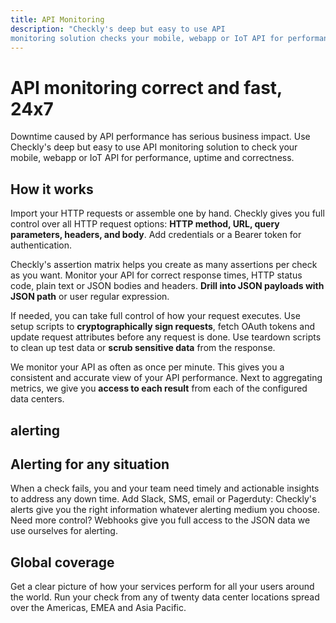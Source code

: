 ```yaml
---
title: API Monitoring
description: "Checkly's deep but easy to use API
monitoring solution checks your mobile, webapp or IoT API for performance, uptime and correctness."
---
```


<h1 class="text-center hero-text">API monitoring correct and fast, 24x7</h1>

<p class="text-center hero-sub hero-sub-center">
Downtime caused by API performance has serious business impact. Use Checkly's deep but easy to use API
monitoring solution to check your mobile, webapp or IoT API for performance, uptime and correctness.
</p>

<div class="row justify-content-center text-center">
  <alternative-picture 
    className="text-center big-drop-shadow" 
    img="/product/api-monitoring/api-monitoring-hero@2x.png" 
    alt="api monitoring" 
    format="png"
  ></alternative-picture>
</div>

<section class="grid-section">
  <div class="row">
    <sm-4-col-item 
      header="Monitor for performance" 
      body="Checkly records the response time for each request, down to TCP, DNS and first byte times. Add assertions for maximum response time." 
    ></sm-4-col-item>
    <sm-4-col-item 
      header="Monitor for correctness" 
      body="Check payloads, return codes, headers, and authentication. Dive inside JSON payloads and validate specific items." 
    ></sm-4-col-item>
    <sm-4-col-item 
      header="Monitor globally" 
      body="Checkly can monitor your APIs from 20 global data center locations." 
    ></sm-4-col-item>
    <sm-4-col-item 
      header="Setup & Teardown scripts" 
      body="Run custom Javascript before and after your API check. Sign requests, get auth tokens and clean up test data." 
    ></sm-4-col-item>
    <sm-4-col-item 
      header="Import from tools you know" 
      body="Checkly's cUrl and Swagger API importers create fully fledged API checks with just a couple of clicks." 
    ></sm-4-col-item>
    <sm-4-col-item 
      header="CI/CD integration" 
      body="Integrate your API monitoring into your QA or continuous delivery process by triggering adhoc runs from GitHub or the command line." 
    ></sm-4-col-item>
  </div>
</section>

<h2 class="text-center section-header mt-8">How it works</h2>

<feature-row
header="Create an HTTP request"
img="/product/api-monitoring/api-howitworks-1@2x.webp"
format="webp">

Import your HTTP requests or assemble one by hand. Checkly gives you full control over all HTTP request options: <b>HTTP method, URL, query parameters, headers, and body</b>. Add credentials or a Bearer token for authentication.

  <div class="cta">
    <cta-link text="Learn more" link="/docs/api-checks/request-settings/" /></cta-link>
  </div>
</feature-row>

<feature-row
header="Add API check assertions"
img="/product/api-monitoring/api-howitworks-2@2x.png">

Checkly's assertion matrix helps you create as many assertions per check as you want. Monitor your API for correct response times, HTTP status code, plain text or JSON bodies and headers. <b>Drill into JSON payloads with JSON path</b> or user regular expression.

  <div class="cta">
    <cta-link text="Learn more" link="/docs/api-checks/assertions/" /></cta-link>
  </div>
</feature-row>

<feature-row
header="Customize setup & teardown"
img="/product/api-monitoring/api-howitworks-3@2x.png">

If needed, you can take full control of how your request executes. Use setup scripts to <b>cryptographically sign requests</b>, fetch OAuth tokens and update request attributes before any request is done. Use teardown scripts to clean up test data or <b>scrub sensitive data</b> from the response.

  <div class="cta">
    <cta-link text="Learn more" link="/docs/api-checks/setup-teardown-scripts/" /></cta-link>
  </div>
</feature-row>

<feature-row
header="Monitor your API every minute"
img="/product/api-monitoring/api-howitworks-4@2x.png">

We monitor your API as often as once per minute. This gives you a consistent and accurate view of your API performance. Next to aggregating metrics, we give you **access to each result** from each of the configured data centers.

  <div class="cta">
    <cta-link text="Learn more" link="/docs/api-checks/assertions/"></cta-link>
  </div>
</feature-row>

<div class="gray-section">
<div class="row justify-content-center header-part">
	<div class="col-sm-12 col-md-8">
		<h2 class="section-super-header">alerting</h2>
		<div class="lead-text">
      <nuxt-img class="alerting-top-image" src="/product/api-monitoring/alerting-options@2x.webp" alt="checkly alerting options" width="750" height="45"></nuxt-img>
		</div>
	  <h2 class="section-header mt-1">Alerting for any situation</h2>
	  <p class="lead-text mb-2">
		When a check fails, you and your team need timely and actionable insights to address any down time.
		Add Slack, SMS, email or Pagerduty: Checkly's alerts give you the right information whatever alerting medium you choose. Need more control? Webhooks give you full access to the JSON data we use ourselves for alerting.
		</p>
		<p class="lead-text mb-5">
		<cta-link text="Learn more" link="/product/alerting/" ></cta-link>
		</p>
	</div>
</div>
<div class="row justify-content-center header-part">
	<div class="col-sm-12 col-md-8">
	  <h2 class="section-header mt-1">Global coverage</h2>
	  <p class="lead-text mb-2">
		Get a clear picture of how your services perform for all your users around the world. Run your check from any of twenty data center locations spread over the Americas, EMEA and Asia Pacific.
		</p>
		<p class="lead-text mb-4">
		<cta-link text="Learn more" link="/product/alerting/" ></cta-link>
		</p>
	</div>
	<div class="justify-content-center lead-text text-center">
		<alternative-picture 
      className="text-center hero-image big-drop-shadow" 
      img="/product/api-monitoring/global-coverage-screenshot@2x.png" 
      alt="data centerlocations" 
      :width="843" 
      :height="486" 
    ></alternative-picture>
	</div>
</div>
</div>
